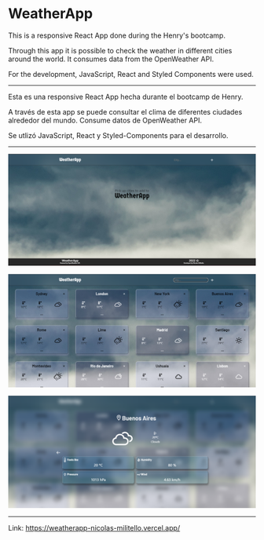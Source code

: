 # WeatherApp

This is a responsive React App done during the Henry's bootcamp.

Through this app it is possible to check the weather in different cities around the world.
It consumes data from the OpenWeather API.

For the development, JavaScript, React and Styled Components were used.

---

Esta es una responsive React App hecha durante el bootcamp de Henry.

A través de esta app se puede consultar el clima de diferentes ciudades alrededor del mundo. Consume datos de OpenWeather API.

Se utlizó JavaScript, React y Styled-Components para el desarrollo.

---

![ImageText](./src/img/Screenshot_01.png)

![ImageText](./src/img/Screenshot_02.png)

![ImageText](./src/img/Screenshot_03.png)

---

Link: https://weatherapp-nicolas-militello.vercel.app/
